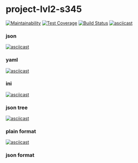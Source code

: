 # project-lvl2-s345
[![Maintainability](https://api.codeclimate.com/v1/badges/5b90794f891e2d9a6864/maintainability)](https://codeclimate.com/github/Piratika/project-lvl2-s345/maintainability)
[![Test Coverage](https://api.codeclimate.com/v1/badges/5b90794f891e2d9a6864/test_coverage)](https://codeclimate.com/github/Piratika/project-lvl2-s345/test_coverage)
[![Build Status](https://travis-ci.org/Piratika/project-lvl2-s345.svg?branch=master)](https://travis-ci.org/Piratika/project-lvl2-s345)
[![asciicast](https://asciinema.org/a/7ByAZnSqRR5Ba8Pp1bCJzGmkJ.png)](https://asciinema.org/a/7ByAZnSqRR5Ba8Pp1bCJzGmkJ)
### json
[![asciicast](https://asciinema.org/a/hdGYAjFgs8SZaM1krUOlxHa6X.png)](https://asciinema.org/a/hdGYAjFgs8SZaM1krUOlxHa6X)
### yaml
[![asciicast](https://asciinema.org/a/CM8MbrrApbaDQIQq9LHs6AkuE.png)](https://asciinema.org/a/CM8MbrrApbaDQIQq9LHs6AkuE)
### ini
[![asciicast](https://asciinema.org/a/X3NxVrBiFvQMDRPFzoVTCmtu3.png)](https://asciinema.org/a/X3NxVrBiFvQMDRPFzoVTCmtu3)
### json tree
[![asciicast](https://asciinema.org/a/AAB7NFSq4Js6VwLiRS98Xw4ST.png)](https://asciinema.org/a/AAB7NFSq4Js6VwLiRS98Xw4ST)
### plain format
[![asciicast](https://asciinema.org/a/znVQ4WMtuFAjNLCmp6yNZuq7r.png)](https://asciinema.org/a/znVQ4WMtuFAjNLCmp6yNZuq7r)
### json format
